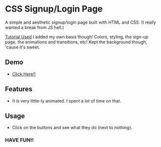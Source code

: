 # CSS Signup/Login Page

A simple and aesthetic signup/login page built with HTML and CSS.
(I really wanted a break from JS hell.)

[Tutorial Used](https://youtu.be/hlwlM4a5rxg?si=1YafYmrVAJcxPdC7)
I added my own basis though! Colors, styling, the sign-up page, the animations and transitions, etc!
Kept the background though, 'cause it's sweet.

## Demo
- [Click Here!!](https://css-signup-login-page.vercel.app/)

## Features
- It is very little-ly animated. I spent a lot of time on that.

## Usage
- Click on the buttons and see what they do (next to nothing).

### HAVE FUN!!